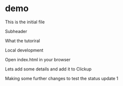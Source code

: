 # demo

This is the initial file

Subheader

What the tutoriral

Local development

Open index.html in your browser

Lets add some details and add it to Clickup

Making some further changes to test the status update 1